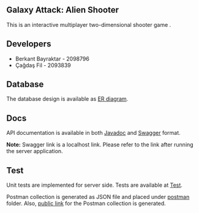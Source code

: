 
## Galaxy Attack: Alien Shooter

This is  an interactive multiplayer two-dimensional shooter game .

## Developers

* Berkant Bayraktar - 2098796
* Çağdaş Fil - 2093839

## Database

The database design is available as [ER diagram](http://144.122.71.144:8080/cagdas.fil/group10/src/master/server/docs/ER_Diagram.pdf).

## Docs

API documentation is available in both [Javadoc](https://cagdasfil.github.io/server-javadoc/index.html) and [Swagger](http://localhost:8080/swagger-api-docs.html) format.

**Note:**  Swagger link is a localhost link. Please refer to the link after running the server application.

## Test

Unit tests are implemented for server side. Tests are available at [Test](http://144.122.71.144:8080/cagdas.fil/group10/src/master/server/src/test/java/group10/server).

Postman collection is generated as JSON file and placed under [postman](http://144.122.71.144:8080/cagdas.fil/group10/src/master/server/src/test/postman) folder. Also, [public link](https://www.postman.com/collections/d30159534a9079925194) for the Postman collection is generated.
